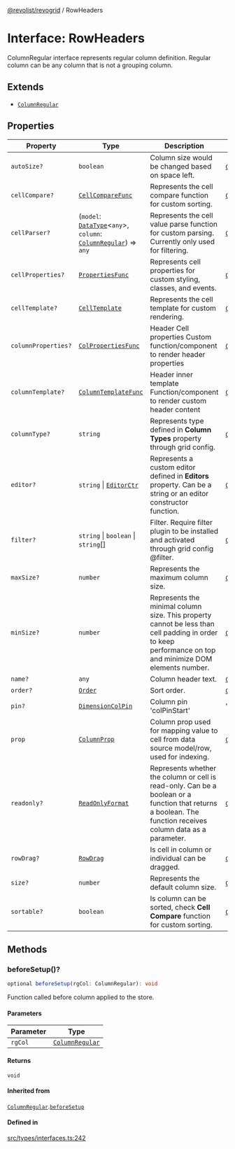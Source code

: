 [@revolist/revogrid](README.md) / RowHeaders

# Interface: RowHeaders

ColumnRegular interface represents regular column definition.
Regular column can be any column that is not a grouping column.

## Extends

- [`ColumnRegular`](Interface.ColumnRegular.md)

## Properties

| Property | Type | Description | Inherited from | Defined in |
| ------ | ------ | ------ | ------ | ------ |
| `autoSize?` | `boolean` | Column size would be changed based on space left. | [`ColumnRegular`](Interface.ColumnRegular.md).`autoSize` | [src/types/interfaces.ts:218](https://github.com/revolist/revogrid/blob/703fa47ec13d35676d07f3192b2741384647a863/src/types/interfaces.ts#L218) |
| `cellCompare?` | [`CellCompareFunc`](TypeAlias.CellCompareFunc.md) | Represents the cell compare function for custom sorting. | [`ColumnRegular`](Interface.ColumnRegular.md).`cellCompare` | [src/types/interfaces.ts:184](https://github.com/revolist/revogrid/blob/703fa47ec13d35676d07f3192b2741384647a863/src/types/interfaces.ts#L184) |
| `cellParser?` | (`model`: [`DataType`](TypeAlias.DataType.md)\<`any`\>, `column`: [`ColumnRegular`](Interface.ColumnRegular.md)) => `any` | Represents the cell value parse function for custom parsing. Currently only used for filtering. | [`ColumnRegular`](Interface.ColumnRegular.md).`cellParser` | [src/types/interfaces.ts:190](https://github.com/revolist/revogrid/blob/703fa47ec13d35676d07f3192b2741384647a863/src/types/interfaces.ts#L190) |
| `cellProperties?` | [`PropertiesFunc`](TypeAlias.PropertiesFunc.md) | Represents cell properties for custom styling, classes, and events. | [`ColumnRegular`](Interface.ColumnRegular.md).`cellProperties` | [src/types/interfaces.ts:176](https://github.com/revolist/revogrid/blob/703fa47ec13d35676d07f3192b2741384647a863/src/types/interfaces.ts#L176) |
| `cellTemplate?` | [`CellTemplate`](Interface.CellTemplate.md) | Represents the cell template for custom rendering. | [`ColumnRegular`](Interface.ColumnRegular.md).`cellTemplate` | [src/types/interfaces.ts:180](https://github.com/revolist/revogrid/blob/703fa47ec13d35676d07f3192b2741384647a863/src/types/interfaces.ts#L180) |
| `columnProperties?` | [`ColPropertiesFunc`](TypeAlias.ColPropertiesFunc.md) | Header Cell properties Custom function/component to render header properties | [`ColumnRegular`](Interface.ColumnRegular.md).`columnProperties` | [src/types/interfaces.ts:119](https://github.com/revolist/revogrid/blob/703fa47ec13d35676d07f3192b2741384647a863/src/types/interfaces.ts#L119) |
| `columnTemplate?` | [`ColumnTemplateFunc`](TypeAlias.ColumnTemplateFunc.md) | Header inner template Function/component to render custom header content | [`ColumnRegular`](Interface.ColumnRegular.md).`columnTemplate` | [src/types/interfaces.ts:114](https://github.com/revolist/revogrid/blob/703fa47ec13d35676d07f3192b2741384647a863/src/types/interfaces.ts#L114) |
| `columnType?` | `string` | Represents type defined in **Column Types** property through grid config. | [`ColumnRegular`](Interface.ColumnRegular.md).`columnType` | [src/types/interfaces.ts:238](https://github.com/revolist/revogrid/blob/703fa47ec13d35676d07f3192b2741384647a863/src/types/interfaces.ts#L238) |
| `editor?` | `string` \| [`EditorCtr`](TypeAlias.EditorCtr.md) | Represents a custom editor defined in **Editors** property. Can be a string or an editor constructor function. | [`ColumnRegular`](Interface.ColumnRegular.md).`editor` | [src/types/interfaces.ts:172](https://github.com/revolist/revogrid/blob/703fa47ec13d35676d07f3192b2741384647a863/src/types/interfaces.ts#L172) |
| `filter?` | `string` \| `boolean` \| `string`[] | Filter. Require filter plugin to be installed and activated through grid config @filter. | [`ColumnRegular`](Interface.ColumnRegular.md).`filter` | [src/types/interfaces.ts:222](https://github.com/revolist/revogrid/blob/703fa47ec13d35676d07f3192b2741384647a863/src/types/interfaces.ts#L222) |
| `maxSize?` | `number` | Represents the maximum column size. | [`ColumnRegular`](Interface.ColumnRegular.md).`maxSize` | [src/types/interfaces.ts:167](https://github.com/revolist/revogrid/blob/703fa47ec13d35676d07f3192b2741384647a863/src/types/interfaces.ts#L167) |
| `minSize?` | `number` | Represents the minimal column size. This property cannot be less than cell padding in order to keep performance on top and minimize DOM elements number. | [`ColumnRegular`](Interface.ColumnRegular.md).`minSize` | [src/types/interfaces.ts:163](https://github.com/revolist/revogrid/blob/703fa47ec13d35676d07f3192b2741384647a863/src/types/interfaces.ts#L163) |
| `name?` | `any` | Column header text. | [`ColumnRegular`](Interface.ColumnRegular.md).`name` | [src/types/interfaces.ts:214](https://github.com/revolist/revogrid/blob/703fa47ec13d35676d07f3192b2741384647a863/src/types/interfaces.ts#L214) |
| `order?` | [`Order`](TypeAlias.Order.md) | Sort order. | [`ColumnRegular`](Interface.ColumnRegular.md).`order` | [src/types/interfaces.ts:230](https://github.com/revolist/revogrid/blob/703fa47ec13d35676d07f3192b2741384647a863/src/types/interfaces.ts#L230) |
| `pin?` | [`DimensionColPin`](TypeAlias.DimensionColPin.md) | Column pin 'colPinStart'|'colPinEnd'. | [`ColumnRegular`](Interface.ColumnRegular.md).`pin` | [src/types/interfaces.ts:210](https://github.com/revolist/revogrid/blob/703fa47ec13d35676d07f3192b2741384647a863/src/types/interfaces.ts#L210) |
| `prop` | [`ColumnProp`](TypeAlias.ColumnProp.md) | Column prop used for mapping value to cell from data source model/row, used for indexing. | [`ColumnRegular`](Interface.ColumnRegular.md).`prop` | [src/types/interfaces.ts:206](https://github.com/revolist/revogrid/blob/703fa47ec13d35676d07f3192b2741384647a863/src/types/interfaces.ts#L206) |
| `readonly?` | [`ReadOnlyFormat`](TypeAlias.ReadOnlyFormat.md) | Represents whether the column or cell is read-only. Can be a boolean or a function that returns a boolean. The function receives column data as a parameter. | [`ColumnRegular`](Interface.ColumnRegular.md).`readonly` | [src/types/interfaces.ts:153](https://github.com/revolist/revogrid/blob/703fa47ec13d35676d07f3192b2741384647a863/src/types/interfaces.ts#L153) |
| `rowDrag?` | [`RowDrag`](TypeAlias.RowDrag.md) | Is cell in column or individual can be dragged. | [`ColumnRegular`](Interface.ColumnRegular.md).`rowDrag` | [src/types/interfaces.ts:234](https://github.com/revolist/revogrid/blob/703fa47ec13d35676d07f3192b2741384647a863/src/types/interfaces.ts#L234) |
| `size?` | `number` | Represents the default column size. | [`ColumnRegular`](Interface.ColumnRegular.md).`size` | [src/types/interfaces.ts:157](https://github.com/revolist/revogrid/blob/703fa47ec13d35676d07f3192b2741384647a863/src/types/interfaces.ts#L157) |
| `sortable?` | `boolean` | Is column can be sorted, check **Cell Compare** function for custom sorting. | [`ColumnRegular`](Interface.ColumnRegular.md).`sortable` | [src/types/interfaces.ts:226](https://github.com/revolist/revogrid/blob/703fa47ec13d35676d07f3192b2741384647a863/src/types/interfaces.ts#L226) |

## Methods

### beforeSetup()?

```ts
optional beforeSetup(rgCol: ColumnRegular): void
```

Function called before column applied to the store.

#### Parameters

| Parameter | Type |
| ------ | ------ |
| `rgCol` | [`ColumnRegular`](Interface.ColumnRegular.md) |

#### Returns

`void`

#### Inherited from

[`ColumnRegular`](Interface.ColumnRegular.md).[`beforeSetup`](Interface.ColumnRegular.md#beforesetup)

#### Defined in

[src/types/interfaces.ts:242](https://github.com/revolist/revogrid/blob/703fa47ec13d35676d07f3192b2741384647a863/src/types/interfaces.ts#L242)
